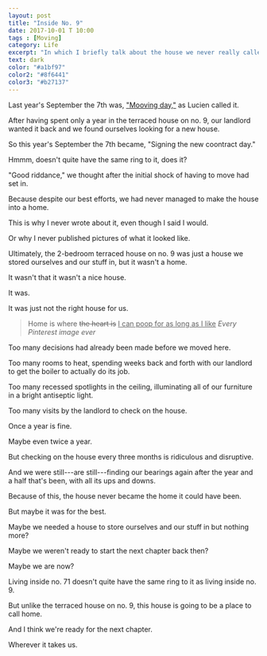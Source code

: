 ```yaml
---
layout: post
title: "Inside No. 9"
date: 2017-10-01 T 10:00
tags : [Moving]
category: Life
excerpt: "In which I briefly talk about the house we never really called our home."
text: dark
color: "#a1bf97"
color2: "#8f6441"
color3: "#b27137"
---
```

Last year's September the 7th was, ["Mooving day,"][moving] as Lucien called it.

After having spent only a year in the terraced house on no. 9, our landlord wanted it back and we found ourselves looking for a new house.

So this year's September the 7th became, "Signing the new coontract day."

Hmmm, doesn't quite have the same ring to it, does it?

"Good riddance," we thought after the initial shock of having to move had set in.

<p data-pullquote="It was just a house we stored ourselves and our stuff in, but it wasn’t a home."></p>

Because despite our best efforts, we had never managed to make the house into a home.

This is why I never wrote about it, even though I said I would.

Or why I never published pictures of what it looked like.

Ultimately, the 2-bedroom terraced house on no. 9 was just a house we stored ourselves and our stuff in, but it wasn't a home.

It wasn't that it wasn't a nice house.

It was.

It was just not the right house for us.

> Home is where <del>the heart is</del> <ins>I can poop for as long as I like</ins> <cite>Every Pinterest image ever</cite>

Too many decisions had already been made before we moved here.

Too many rooms to heat, spending weeks back and forth with our landlord to get the boiler to actually do its job.

Too many recessed spotlights in the ceiling, illuminating all of our furniture in a bright antiseptic light.

Too many visits by the landlord to check on the house.

Once a year is fine.

Maybe even twice a year.

But checking on the house every three months is ridiculous and disruptive.

And we were still---are still---finding our bearings again after the year and a half that's been, with all its ups and downs.

Because of this, the house never became the home it could have been.

But maybe it was for the best.

Maybe we needed a house to store ourselves and our stuff in but nothing more?

Maybe we weren't ready to start the next chapter back then?

Maybe we are now?

Living inside no. 71 doesn't quite have the same ring to it as living inside no. 9.

But unlike the terraced house on no. 9, this house is going to be a place to call home.

And I think we're ready for the next chapter.

Wherever it takes us.

[moving]: /blog/jingoistic-june-justifiable-july-and-accepting-august-issue-06-08-16#a-place-to-call-home